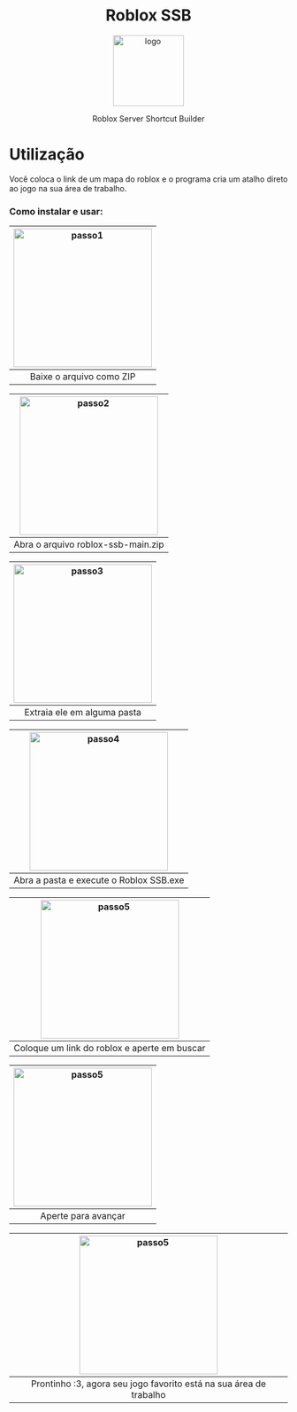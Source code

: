 <h1 align="center">Roblox SSB</h1>
<p align="center"><a><img src="https://i.imgur.com/fSBQO1l.png#vitrinedev" title="logo" width="128" height="128"/></a></p>
<p align="center">Roblox Server Shortcut Builder</p>



# Utilização

Você coloca o link de um mapa do roblox e o programa cria um atalho direto ao jogo na sua área de trabalho.

### Como instalar e usar:

|<img src="https://i.imgur.com/rNurYdK.png" title="passo1" width="250px"/></a>|
|:---------------------------------------------------------------------------------------------------------------------------------------: 
|Baixe o arquivo como ZIP||Baixe o arquivo como ZIP|

|<img src="https://i.imgur.com/0IlkVZP.png" title="passo2" width="250px"/></a>|
|:---------------------------------------------------------------------------------------------------------------------------------------: |
|Abra o arquivo roblox-ssb-main.zip|

|<img src="https://i.imgur.com/5oZFLo6.png" title="passo3" width="250px"/></a>|
|:---------------------------------------------------------------------------------------------------------------------------------------: |
|Extraia ele em alguma pasta|

|<img src="https://i.imgur.com/yoG5eNL.png" title="passo4" width="250px"/></a>|
|:---------------------------------------------------------------------------------------------------------------------------------------: |
|Abra a pasta e execute o Roblox SSB.exe|

|<img src="https://i.imgur.com/lAlptpL.png" title="passo5" width="250px"/></a>|
|:---------------------------------------------------------------------------------------------------------------------------------------: |
|Coloque um link do roblox e aperte em buscar|

|<img src="https://user-images.githubusercontent.com/61484033/178051519-d54d380c-c67b-4623-b827-a774f65be8ba.png" title="passo5" width="250px"/></a>|
|:---------------------------------------------------------------------------------------------------------------------------------------: |
|Aperte para avançar|

|<img src="https://user-images.githubusercontent.com/61484033/178051948-6b5111ea-28fe-4b07-a549-56f9b9a42f88.png" title="passo5" width="250px"/></a>|
|:---------------------------------------------------------------------------------------------------------------------------------------: |
|Prontinho :3, agora seu jogo favorito está na sua área de trabalho|
